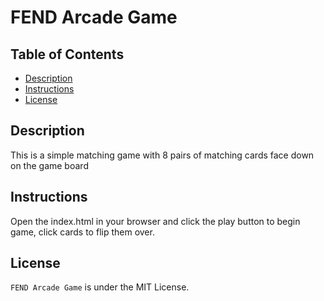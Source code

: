 # FEND Arcade Game

## Table of Contents

* [Description](#description)
* [Instructions](#instructions)
* [License](#license)

## Description

This is a simple matching game with 8 pairs of matching cards face down on the
game board

## Instructions

Open the index.html in your browser and click the play button to begin game, click
cards to flip them over.


## License

`FEND Arcade Game` is under the MIT License.
